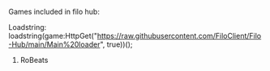 Games included in filo hub:

Loadstring: loadstring(game:HttpGet("https://raw.githubusercontent.com/FiloClient/Filo-Hub/main/Main%20loader", true))();

1) RoBeats
